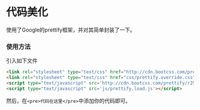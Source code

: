 # 代码美化
使用了Google的prettify框架，并对其简单封装了一下。

### 使用方法

引入如下文件

```html
<link rel="stylesheet" type="text/css" href="http://cdn.bootcss.com/prettify/r298/prettify.min.css">
<link rel="stylesheet" type="text/css" href="css/prettify.override.css">
<script type="text/javascript" src='http://cdn.bootcss.com/prettify/r298/prettify.min.js'></script>
<script type="text/javascript" src='js/prettify.load.js'></script>
```
然后，在`<pre>代码在这里</pre>`中添加你的代码即可。
